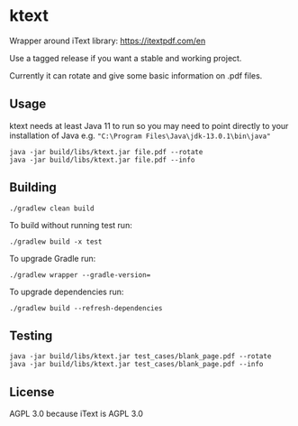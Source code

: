 ktext
=====

Wrapper around iText library: https://itextpdf.com/en

Use a tagged release if you want a stable and working project.

Currently it can rotate and give some basic information on .pdf files.

Usage
-----

ktext needs at least Java 11 to run so you may need to point directly to your installation of Java e.g. `"C:\Program Files\Java\jdk-13.0.1\bin\java"`

```
java -jar build/libs/ktext.jar file.pdf --rotate
java -jar build/libs/ktext.jar file.pdf --info
```

Building
--------

```
./gradlew clean build
```

To build without running test run:
```
./gradlew build -x test
```

To upgrade Gradle run:
```
./gradlew wrapper --gradle-version=
```

To upgrade dependencies run:
```
./gradlew build --refresh-dependencies
```

Testing
-------

```
java -jar build/libs/ktext.jar test_cases/blank_page.pdf --rotate
java -jar build/libs/ktext.jar test_cases/blank_page.pdf --info
```

License
-------

AGPL 3.0 because iText is AGPL 3.0
